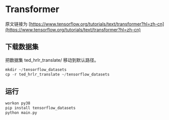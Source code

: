 # Transformer

原文链接为 [https://www.tensorflow.org/tutorials/text/transformer?hl=zh-cn](https://www.tensorflow.org/tutorials/text/transformer?hl=zh-cn)

## 下载数据集

把数据集 ted_hrlr_translate/ 移动到默认路径。

```c
mkdir ~/tensorflow_datasets
cp -r ted_hrlr_translate ~/tensorflow_datasets
```

## 运行

```c
workon py38
pip install tensorflow_datasets
python main.py
```

